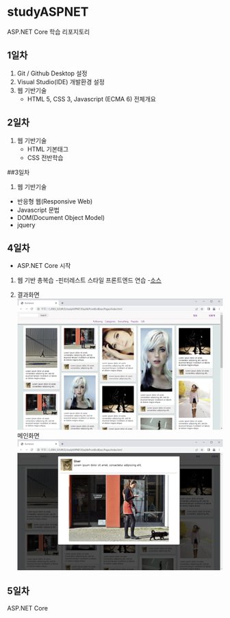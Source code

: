 # studyASPNET
ASP.NET Core 학습 리포지토리

## 1일차
1. Git / Github Desktop 설정
2. Visual Studio(IDE) 개발환경 설정
3. 웹 기반기술
   - HTML 5, CSS 3, Javascript (ECMA 6) 전체개요
 
 ## 2일차
 1. 웹 기반기술
    - HTML 기본태그
    - CSS 전반학습
  
 ##3일차
 1. 웹 기반기술
  - 반응형 웹(Responsive Web)
  - Javascript 문법
  - DOM(Document Object Model)
  - jquery
 ## 4일차
 - ASP.NET Core 시작
 1. 웹 기반 총복습
   -핀터레스트 스타일 프론트엔드 연습
   -[소스]()
   
 2. 결과화면
![메인화면](https://raw.githubusercontent.com/Suhwankim2/studyASPNET/main/images/stml_screen01.png)
 메인화면
 ![라이프박스화면](https://raw.githubusercontent.com/Suhwankim2/studyASPNET/main/images/stml_screen02.png)
 
 ## 5일차
 ASP.NET Core
  
  

